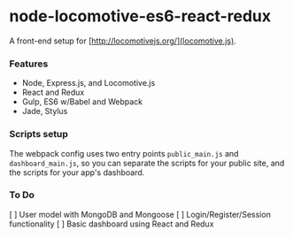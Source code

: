 # node-locomotive-es6-react-redux

A front-end setup for [http://locomotivejs.org/](locomotive.js).

### Features
* Node, Express.js, and Locomotive.js
* React and Redux
* Gulp, ES6 w/Babel and Webpack
* Jade, Stylus

### Scripts setup
The webpack config uses two entry points `public_main.js` and `dashboard_main.js`,
so you can separate the scripts for your public site, and the scripts for
your app's dashboard.

### To Do
 [ ] User model with MongoDB and Mongoose
 [ ] Login/Register/Session functionality
 [ ] Basic dashboard using React and Redux
